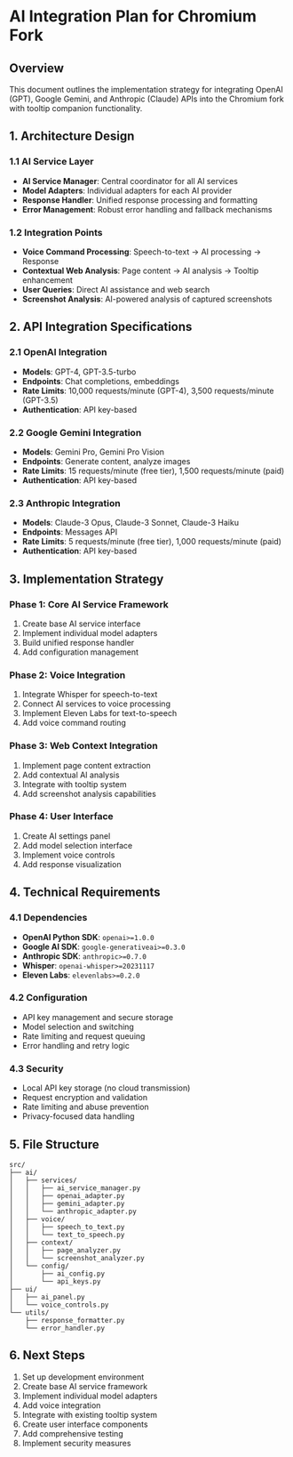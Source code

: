 # AI Integration Plan for Chromium Fork

## Overview
This document outlines the implementation strategy for integrating OpenAI (GPT), Google Gemini, and Anthropic (Claude) APIs into the Chromium fork with tooltip companion functionality.

## 1. Architecture Design

### 1.1 AI Service Layer
- **AI Service Manager**: Central coordinator for all AI services
- **Model Adapters**: Individual adapters for each AI provider
- **Response Handler**: Unified response processing and formatting
- **Error Management**: Robust error handling and fallback mechanisms

### 1.2 Integration Points
- **Voice Command Processing**: Speech-to-text → AI processing → Response
- **Contextual Web Analysis**: Page content → AI analysis → Tooltip enhancement
- **User Queries**: Direct AI assistance and web search
- **Screenshot Analysis**: AI-powered analysis of captured screenshots

## 2. API Integration Specifications

### 2.1 OpenAI Integration
- **Models**: GPT-4, GPT-3.5-turbo
- **Endpoints**: Chat completions, embeddings
- **Rate Limits**: 10,000 requests/minute (GPT-4), 3,500 requests/minute (GPT-3.5)
- **Authentication**: API key-based

### 2.2 Google Gemini Integration
- **Models**: Gemini Pro, Gemini Pro Vision
- **Endpoints**: Generate content, analyze images
- **Rate Limits**: 15 requests/minute (free tier), 1,500 requests/minute (paid)
- **Authentication**: API key-based

### 2.3 Anthropic Integration
- **Models**: Claude-3 Opus, Claude-3 Sonnet, Claude-3 Haiku
- **Endpoints**: Messages API
- **Rate Limits**: 5 requests/minute (free tier), 1,000 requests/minute (paid)
- **Authentication**: API key-based

## 3. Implementation Strategy

### Phase 1: Core AI Service Framework
1. Create base AI service interface
2. Implement individual model adapters
3. Build unified response handler
4. Add configuration management

### Phase 2: Voice Integration
1. Integrate Whisper for speech-to-text
2. Connect AI services to voice processing
3. Implement Eleven Labs for text-to-speech
4. Add voice command routing

### Phase 3: Web Context Integration
1. Implement page content extraction
2. Add contextual AI analysis
3. Integrate with tooltip system
4. Add screenshot analysis capabilities

### Phase 4: User Interface
1. Create AI settings panel
2. Add model selection interface
3. Implement voice controls
4. Add response visualization

## 4. Technical Requirements

### 4.1 Dependencies
- **OpenAI Python SDK**: `openai>=1.0.0`
- **Google AI SDK**: `google-generativeai>=0.3.0`
- **Anthropic SDK**: `anthropic>=0.7.0`
- **Whisper**: `openai-whisper>=20231117`
- **Eleven Labs**: `elevenlabs>=0.2.0`

### 4.2 Configuration
- API key management and secure storage
- Model selection and switching
- Rate limiting and request queuing
- Error handling and retry logic

### 4.3 Security
- Local API key storage (no cloud transmission)
- Request encryption and validation
- Rate limiting and abuse prevention
- Privacy-focused data handling

## 5. File Structure
```
src/
├── ai/
│   ├── services/
│   │   ├── ai_service_manager.py
│   │   ├── openai_adapter.py
│   │   ├── gemini_adapter.py
│   │   └── anthropic_adapter.py
│   ├── voice/
│   │   ├── speech_to_text.py
│   │   └── text_to_speech.py
│   ├── context/
│   │   ├── page_analyzer.py
│   │   └── screenshot_analyzer.py
│   └── config/
│       ├── ai_config.py
│       └── api_keys.py
├── ui/
│   ├── ai_panel.py
│   └── voice_controls.py
└── utils/
    ├── response_formatter.py
    └── error_handler.py
```

## 6. Next Steps
1. Set up development environment
2. Create base AI service framework
3. Implement individual model adapters
4. Add voice integration
5. Integrate with existing tooltip system
6. Create user interface components
7. Add comprehensive testing
8. Implement security measures
